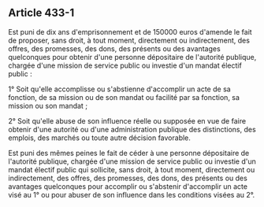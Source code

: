 Article 433-1
----
Est puni de dix ans d'emprisonnement et de 150000 euros d'amende le fait de
proposer, sans droit, à tout moment, directement ou indirectement, des offres,
des promesses, des dons, des présents ou des avantages quelconques pour obtenir
d'une personne dépositaire de l'autorité publique, chargée d'une mission de
service public ou investie d'un mandat électif public :

1° Soit qu'elle accomplisse ou s'abstienne d'accomplir un acte de sa fonction,
de sa mission ou de son mandat ou facilité par sa fonction, sa mission ou son
mandat ;

2° Soit qu'elle abuse de son influence réelle ou supposée en vue de faire
obtenir d'une autorité ou d'une administration publique des distinctions, des
emplois, des marchés ou toute autre décision favorable.

Est puni des mêmes peines le fait de céder à une personne dépositaire de
l'autorité publique, chargée d'une mission de service public ou investie d'un
mandat électif public qui sollicite, sans droit, à tout moment, directement ou
indirectement, des offres, des promesses, des dons, des présents ou des
avantages quelconques pour accomplir ou s'abstenir d'accomplir un acte visé au
1° ou pour abuser de son influence dans les conditions visées au 2°.
